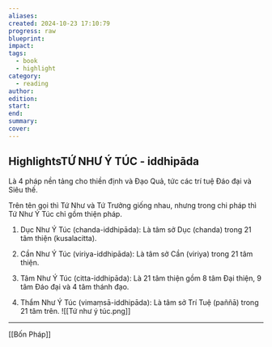 ```yaml
---
aliases: 
created: 2024-10-23 17:10:79
progress: raw
blueprint: 
impact: 
tags:
  - book
  - highlight
category:
  - reading
author: 
edition: 
start: 
end: 
summary: 
cover:
---
```


## Highlights**TỨ NHƯ Ý TÚC - iddhipāda**

Là 4 pháp nền tảng cho thiền định và Đạo Quả, tức các trí tuệ Đáo đại và Siêu thế.

Trên tên gọi thì Tứ Như và Tứ Trưởng giống nhau, nhưng trong chi pháp thì Tứ Như Ý Túc chỉ gồm thiện pháp.

1. Dục Như Ý Túc (chanda-iddhipāda): Là tâm sở Dục (chanda) trong 21 tâm thiện (kusalacitta).

2. Cần Như Ý Túc (viriya-iddhipāda): Là tâm sở Cần (viriya) trong 21 tâm thiện.

3. Tâm Như Ý Túc (citta-iddhipāda): Là 21 tâm thiện gồm 8 tâm Đại thiện, 9 tâm Đáo đại và 4 tâm thánh đạo.

4. Thẩm Như Ý Túc (vimaṃsā-iddhipāda): Là tâm sở Trí Tuệ (paññā) trong 21 tâm trên.
![[Tứ như ý túc.png]]
---
[[Bốn Pháp]]